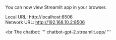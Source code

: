 You can now view  Streamlit app in your browser.

Local URL: http://localhost:8506
<br>
Network URL: http://192.168.10.2:8506

<br
The chatbot: 
'''
chatbot-gpt-2.streamlit.app/
'''

